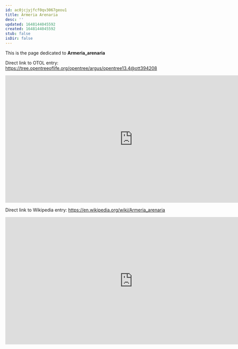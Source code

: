 ```yaml
---
id: ac0jcjyjfcf0qv3067geou1
title: Armeria Arenaria
desc: ''
updated: 1648144045592
created: 1648144045592
stub: false
isDir: false
---
```

This is the page dedicated to **Armeria_arenaria**


Direct link to OTOL entry: https://tree.opentreeoflife.org/opentree/argus/opentree13.4@ott394208



<html>
    <body>
    <iframe src="https://tree.opentreeoflife.org/opentree/argus/opentree13.4@ott394208"
    width="800" height="400" frameborder="0" allowfullscreen> </iframe>
    </body>
</html>
    


Direct link to Wikipedia entry: https://en.wikipedia.org/wiki/Armeria_arenaria



<html>
    <body>
    <iframe src="https://en.wikipedia.org/wiki/Armeria_arenaria"
    width="800" height="400" frameborder="0" allowfullscreen> </iframe>
    </body>
</html>
    
